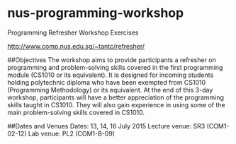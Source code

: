 # nus-programming-workshop
Programming Refresher Workshop Exercises

http://www.comp.nus.edu.sg/~tantc/refresher/

##Objectives
The workshop aims to provide participants a refresher on programming and problem-solving skills covered in the first programming module (CS1010 or its equivalent). It is designed for incoming students holding polytechnic diploma who have been exempted from CS1010 (Programming Methodology) or its equivalent.
At the end of this 3-day workshop, participants will have a better appreciation of the programming skills taught in CS1010. They will also gain experience in using some of the main problem-solving skills covered in CS1010.

##Dates and Venues
Dates: 13, 14, 16 July 2015 
Lecture venue: SR3 (COM1-02-12) 
Lab venue: PL2 (COM1-B-09)